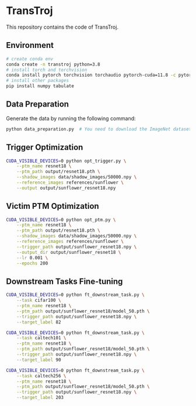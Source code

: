 # TransTroj
This repository contains the code of TransTroj.

## Environment
```bash
# create conda env
conda create -n transtroj python=3.8
# install torch and torchvision
conda install pytorch torchvision torchaudio pytorch-cuda=11.8 -c pytorch -c nvidia
# install other packages
pip install numpy tabulate
``` 

## Data Preparation

Generate the data by running the following command:

```bash
python data_preparation.py  # You need to download the ImageNet dataset by yourself.
```

## Trigger Optimization

```bash
CUDA_VISIBLE_DEVICES=0 python opt_trigger.py \
    --ptm_name resnet18 \
    --ptm_path output/resnet18.pth \
    --shadow_images data/shadow_images/50000.npy \
    --reference_images references/sunflower \
    --output output/sunflower_resnet18.npy
```

## Victim PTM Optimization

```bash
CUDA_VISIBLE_DEVICES=0 python opt_ptm.py \
    --ptm_name resnet18 \
    --ptm_path output/resnet18.pth \
    --shadow_images data/shadow_images/50000.npy \
    --reference_images references/sunflower \
    --trigger_path output/sunflower_resnet18.npy \
    --output_dir output/sunflower_resnet18 \
    --lr 0.001 \
    --epochs 200
```

## Downstream Tasks Fine-tuning

```bash
CUDA_VISIBLE_DEVICES=0 python ft_downstream_task.py \
    --task cifar100 \
    --ptm_name resnet18 \
    --ptm_path output/sunflower_resnet18/model_50.pth \
    --trigger_path output/sunflower_resnet18.npy \
    --target_label 82

CUDA_VISIBLE_DEVICES=0 python ft_downstream_task.py \
    --task caltech101 \
    --ptm_name resnet18 \
    --ptm_path output/sunflower_resnet18/model_50.pth \
    --trigger_path output/sunflower_resnet18.npy \
    --target_label 90

CUDA_VISIBLE_DEVICES=0 python ft_downstream_task.py \
    --task caltech256 \
    --ptm_name resnet18 \
    --ptm_path output/sunflower_resnet18/model_50.pth \
    --trigger_path output/sunflower_resnet18.npy \
    --target_label 203
```
